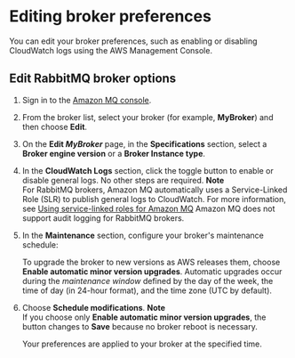 # Editing broker preferences<a name="amazon-mq-rabbitmq-editing-broker-preferences"></a>

You can edit your broker preferences, such as enabling or disabling CloudWatch logs using the AWS Management Console\.

## Edit RabbitMQ broker options<a name="edit-current-configuration-console"></a>

1. Sign in to the [Amazon MQ console](https://console.aws.amazon.com/amazon-mq/)\.

1. From the broker list, select your broker \(for example, **MyBroker**\) and then choose **Edit**\.

1. On the **Edit *MyBroker*** page, in the **Specifications** section, select a **Broker engine version** or a **Broker Instance type**\.

   

1. In the **CloudWatch Logs** section, click the toggle button to enable or disable general logs\. No other steps are required\.
**Note**  
For RabbitMQ brokers, Amazon MQ automatically uses a Service\-Linked Role \(SLR\) to publish general logs to CloudWatch\. For more information, see [Using service\-linked roles for Amazon MQ](using-service-linked-roles.md) 
Amazon MQ does not support audit logging for RabbitMQ brokers\.

1. In the **Maintenance** section, configure your broker's maintenance schedule:

   To upgrade the broker to new versions as AWS releases them, choose **Enable automatic minor version upgrades**\. Automatic upgrades occur during the *maintenance window* defined by the day of the week, the time of day \(in 24\-hour format\), and the time zone \(UTC by default\)\.

1. Choose **Schedule modifications**\.
**Note**  
If you choose only **Enable automatic minor version upgrades**, the button changes to **Save** because no broker reboot is necessary\.

   Your preferences are applied to your broker at the specified time\.
